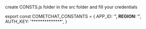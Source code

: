 create CONSTS.js folder in the src folder and fill your credentials

export const COMETCHAT_CONSTANTS = {
  APP_ID: '**************',
  REGION: '**************',
  AUTH_KEY: '**************',
}
